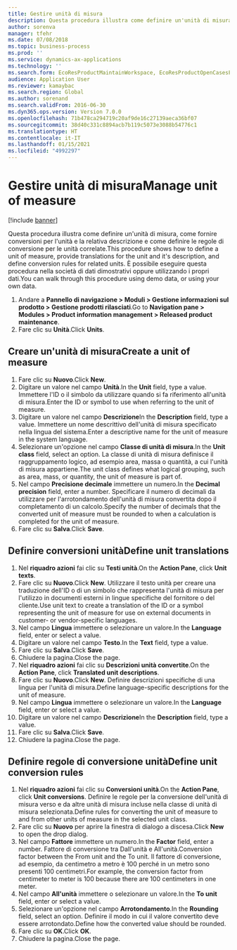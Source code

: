 ```yaml
---
title: Gestire unità di misura
description: Questa procedura illustra come definire un'unità di misura, come fornire conversioni per l'unità e la relativa descrizione e come definire le regole di conversione per le unità correlate.
author: sorenva
manager: tfehr
ms.date: 07/08/2018
ms.topic: business-process
ms.prod: ''
ms.service: dynamics-ax-applications
ms.technology: ''
ms.search.form: EcoResProductMaintainWorkspace, EcoResProductOpenCasesFormPart, UnitOfMeasure, UnitOfMeasureReportingTranslation, UnitOfMeasureTranslation, UnitOfMeasureConversion, UnitOfMeasureConversionEditOrCreate, UnitOfMeasureLookup, UnitOfMeasureCalculator, UnitOfMeasureWizard, UnitOfMeasureLookupTest
audience: Application User
ms.reviewer: kamaybac
ms.search.region: Global
ms.author: sorenand
ms.search.validFrom: 2016-06-30
ms.dyn365.ops.version: Version 7.0.0
ms.openlocfilehash: 71b478ca294719c20af9de16c27139aeca36bf07
ms.sourcegitcommit: 38d40c331c8894acb7b119c5073e3088b54776c1
ms.translationtype: HT
ms.contentlocale: it-IT
ms.lasthandoff: 01/15/2021
ms.locfileid: "4992297"
---
```

# <a name="manage-unit-of-measure"></a><span data-ttu-id="cd73e-103">Gestire unità di misura</span><span class="sxs-lookup"><span data-stu-id="cd73e-103">Manage unit of measure</span></span>

[!include [banner](../../includes/banner.md)]

<span data-ttu-id="cd73e-104">Questa procedura illustra come definire un'unità di misura, come fornire conversioni per l'unità e la relativa descrizione e come definire le regole di conversione per le unità correlate.</span><span class="sxs-lookup"><span data-stu-id="cd73e-104">This procedure shows how to define a unit of measure, provide translations for the unit and it's description, and define conversion rules for related units.</span></span> <span data-ttu-id="cd73e-105">È possibile eseguire questa procedura nella società di dati dimostrativi oppure utilizzando i propri dati.</span><span class="sxs-lookup"><span data-stu-id="cd73e-105">You can walk through this procedure using demo data, or using your own data.</span></span>

1. <span data-ttu-id="cd73e-106">Andare a **Pannello di navigazione > Moduli > Gestione informazioni sul prodotto > Gestione prodotti rilasciati**.</span><span class="sxs-lookup"><span data-stu-id="cd73e-106">Go to **Navigation pane > Modules > Product information management > Released product maintenance**.</span></span>
2. <span data-ttu-id="cd73e-107">Fare clic su **Unità**.</span><span class="sxs-lookup"><span data-stu-id="cd73e-107">Click **Units**.</span></span>

## <a name="create-a-unit-of-measure"></a><span data-ttu-id="cd73e-108">Creare un'unità di misura</span><span class="sxs-lookup"><span data-stu-id="cd73e-108">Create a unit of measure</span></span>
1. <span data-ttu-id="cd73e-109">Fare clic su **Nuovo**.</span><span class="sxs-lookup"><span data-stu-id="cd73e-109">Click **New**.</span></span>
2. <span data-ttu-id="cd73e-110">Digitare un valore nel campo **Unità**.</span><span class="sxs-lookup"><span data-stu-id="cd73e-110">In the **Unit** field, type a value.</span></span> <span data-ttu-id="cd73e-111">Immettere l'ID o il simbolo da utilizzare quando si fa riferimento all'unità di misura.</span><span class="sxs-lookup"><span data-stu-id="cd73e-111">Enter the ID or symbol to use when referring to the unit of measure.</span></span>  
3. <span data-ttu-id="cd73e-112">Digitare un valore nel campo **Descrizione**</span><span class="sxs-lookup"><span data-stu-id="cd73e-112">In the **Description** field, type a value.</span></span> <span data-ttu-id="cd73e-113">Immettere un nome descrittivo dell'unità di misura specificato nella lingua del sistema.</span><span class="sxs-lookup"><span data-stu-id="cd73e-113">Enter a descriptive name for the unit of measure in the system language.</span></span>  
4. <span data-ttu-id="cd73e-114">Selezionare un'opzione nel campo **Classe di unità di misura**.</span><span class="sxs-lookup"><span data-stu-id="cd73e-114">In the **Unit class** field, select an option.</span></span> <span data-ttu-id="cd73e-115">La classe di unità di misura definisce il raggruppamento logico, ad esempio area, massa o quantità, a cui l'unità di misura appartiene.</span><span class="sxs-lookup"><span data-stu-id="cd73e-115">The unit class defines what logical grouping, such as area, mass, or quantity, the unit of measure is part of.</span></span>  
5. <span data-ttu-id="cd73e-116">Nel campo **Precisione decimale** immettere un numero.</span><span class="sxs-lookup"><span data-stu-id="cd73e-116">In the **Decimal precision** field, enter a number.</span></span> <span data-ttu-id="cd73e-117">Specificare il numero di decimali da utilizzare per l'arrotondamento dell'unità di misura convertita dopo il completamento di un calcolo.</span><span class="sxs-lookup"><span data-stu-id="cd73e-117">Specify the number of decimals that the converted unit of measure must be rounded to when a calculation is completed for the unit of measure.</span></span>  
6. <span data-ttu-id="cd73e-118">Fare clic su **Salva**.</span><span class="sxs-lookup"><span data-stu-id="cd73e-118">Click **Save**.</span></span>

## <a name="define-unit-translations"></a><span data-ttu-id="cd73e-119">Definire conversioni unità</span><span class="sxs-lookup"><span data-stu-id="cd73e-119">Define unit translations</span></span>
1. <span data-ttu-id="cd73e-120">Nel **riquadro azioni** fai clic su **Testi unità**.</span><span class="sxs-lookup"><span data-stu-id="cd73e-120">On the **Action Pane**, click **Unit texts**.</span></span>
2. <span data-ttu-id="cd73e-121">Fare clic su **Nuovo**.</span><span class="sxs-lookup"><span data-stu-id="cd73e-121">Click **New**.</span></span> <span data-ttu-id="cd73e-122">Utilizzare il testo unità per creare una traduzione dell'ID o di un simbolo che rappresenta l'unità di misura per l'utilizzo in documenti esterni in lingue specifiche del fornitore o del cliente.</span><span class="sxs-lookup"><span data-stu-id="cd73e-122">Use unit text to create a translation of the ID or a symbol representing the unit of measure for use on external documents in customer- or vendor-specific languages.</span></span>  
3. <span data-ttu-id="cd73e-123">Nel campo **Lingua** immettere o selezionare un valore.</span><span class="sxs-lookup"><span data-stu-id="cd73e-123">In the **Language** field, enter or select a value.</span></span>
4. <span data-ttu-id="cd73e-124">Digitare un valore nel campo **Testo**.</span><span class="sxs-lookup"><span data-stu-id="cd73e-124">In the **Text** field, type a value.</span></span>
5. <span data-ttu-id="cd73e-125">Fare clic su **Salva**.</span><span class="sxs-lookup"><span data-stu-id="cd73e-125">Click **Save**.</span></span>
6. <span data-ttu-id="cd73e-126">Chiudere la pagina.</span><span class="sxs-lookup"><span data-stu-id="cd73e-126">Close the page.</span></span>
7. <span data-ttu-id="cd73e-127">Nel **riquadro azioni** fai clic su **Descrizioni unità convertite**.</span><span class="sxs-lookup"><span data-stu-id="cd73e-127">On the **Action Pane**, click **Translated unit descriptions**.</span></span>
8. <span data-ttu-id="cd73e-128">Fare clic su **Nuovo**.</span><span class="sxs-lookup"><span data-stu-id="cd73e-128">Click **New**.</span></span> <span data-ttu-id="cd73e-129">Definire descrizioni specifiche di una lingua per l'unità di misura.</span><span class="sxs-lookup"><span data-stu-id="cd73e-129">Define language-specific descriptions for the unit of measure.</span></span>  
9. <span data-ttu-id="cd73e-130">Nel campo **Lingua** immettere o selezionare un valore.</span><span class="sxs-lookup"><span data-stu-id="cd73e-130">In the **Language** field, enter or select a value.</span></span>
10. <span data-ttu-id="cd73e-131">Digitare un valore nel campo **Descrizione**</span><span class="sxs-lookup"><span data-stu-id="cd73e-131">In the **Description** field, type a value.</span></span>
11. <span data-ttu-id="cd73e-132">Fare clic su **Salva**.</span><span class="sxs-lookup"><span data-stu-id="cd73e-132">Click **Save**.</span></span>
12. <span data-ttu-id="cd73e-133">Chiudere la pagina.</span><span class="sxs-lookup"><span data-stu-id="cd73e-133">Close the page.</span></span>

## <a name="define-unit-conversion-rules"></a><span data-ttu-id="cd73e-134">Definire regole di conversione unità</span><span class="sxs-lookup"><span data-stu-id="cd73e-134">Define unit conversion rules</span></span>
1. <span data-ttu-id="cd73e-135">Nel **riquadro azioni** fai clic su **Conversioni unità**.</span><span class="sxs-lookup"><span data-stu-id="cd73e-135">On the **Action Pane**, click **Unit conversions**.</span></span> <span data-ttu-id="cd73e-136">Definire le regole per la conversione dell'unità di misura verso e da altre unità di misura incluse nella classe di unità di misura selezionata.</span><span class="sxs-lookup"><span data-stu-id="cd73e-136">Define rules for converting the unit of measure to and from other units of measure in the selected unit class.</span></span>  
2. <span data-ttu-id="cd73e-137">Fare clic su **Nuovo** per aprire la finestra di dialogo a discesa.</span><span class="sxs-lookup"><span data-stu-id="cd73e-137">Click **New** to open the drop dialog.</span></span>
3. <span data-ttu-id="cd73e-138">Nel campo **Fattore** immettere un numero.</span><span class="sxs-lookup"><span data-stu-id="cd73e-138">In the **Factor** field, enter a number.</span></span> <span data-ttu-id="cd73e-139">Fattore di conversione tra Dall'unità e All'unità.</span><span class="sxs-lookup"><span data-stu-id="cd73e-139">Conversion factor between the From unit and the To unit.</span></span> <span data-ttu-id="cd73e-140">Il fattore di conversione, ad esempio, da centimetro a metro è 100 perché in un metro sono presenti 100 centimetri.</span><span class="sxs-lookup"><span data-stu-id="cd73e-140">For example, the conversion factor from centimeter to meter is 100 because there are 100 centimeters in one meter.</span></span>  
4. <span data-ttu-id="cd73e-141">Nel campo **All'unità** immettere o selezionare un valore.</span><span class="sxs-lookup"><span data-stu-id="cd73e-141">In the **To unit** field, enter or select a value.</span></span>
5. <span data-ttu-id="cd73e-142">Selezionare un'opzione nel campo **Arrotondamento**.</span><span class="sxs-lookup"><span data-stu-id="cd73e-142">In the **Rounding** field, select an option.</span></span> <span data-ttu-id="cd73e-143">Definire il modo in cui il valore convertito deve essere arrotondato.</span><span class="sxs-lookup"><span data-stu-id="cd73e-143">Define how the converted value should be rounded.</span></span>  
6. <span data-ttu-id="cd73e-144">Fare clic su **OK**.</span><span class="sxs-lookup"><span data-stu-id="cd73e-144">Click **OK**.</span></span>
7. <span data-ttu-id="cd73e-145">Chiudere la pagina.</span><span class="sxs-lookup"><span data-stu-id="cd73e-145">Close the page.</span></span>

